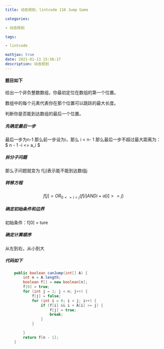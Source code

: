 ```yaml
---
title: 动态规划，lintcode 116 Jump Game

categories: 

- 动态规划

tags: 

- lintcode

mathjax: true
date: 2021-01-13 15:56:17
description: 动态规划
---
```


#### 题目如下

给出一个非负整数数组，你最初定位在数组的第一个位置。　　　

数组中的每个元素代表你在那个位置可以跳跃的最大长度。　　　　

判断你是否能到达数组的最后一个位置。

##### 先确定最后一步

最后一步为n-1
那么前一步设为i，那么 i < n- 1
那么最后一步不超过最大距离为：$ n - 1 -i <= a_i $

##### 拆分子问题

那么子问题就变为 f[j]表示能不能到达数组j


##### 转移方程

$$ f[j] = OR_{ 0 <= i< j }(f[i] AND i + a[i] >= j) $$

##### 确定初始条件和边界

初始条件：f[0] = ture

##### 确定计算顺序

从左到右，从小到大

##### 代码如下

```java
    public boolean canJump(int[] A) {
        int n = A.length;
        boolean f[] = new boolean[n];
        f[0] = true;
        for (int j = 1; j < n; j++) {
            f[j] = false;
            for (int i = 0; i < j; i++) {
                if (f[i] && i + A[i] >= j) {
                    f[j] = true;
                    break;
                }
            }

        }
        return f[n - 1];
    }
```